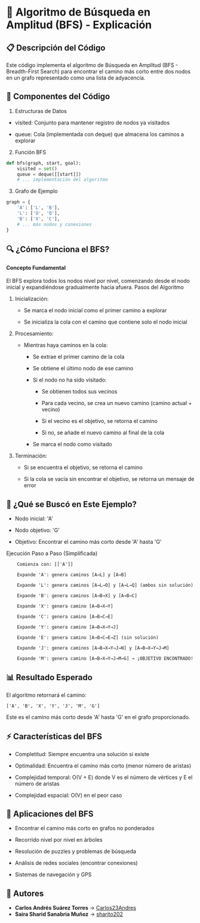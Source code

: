 # 🧠 Algoritmo de Búsqueda en Amplitud (BFS) - Explicación

## 📋 Descripción del Código

Este código implementa el algoritmo de Búsqueda en Amplitud (BFS - Breadth-First Search) para encontrar el camino más corto entre dos nodos en un grafo representado como una lista de adyacencia.



## 🧩 Componentes del Código

1. Estructuras de Datos

- visited: Conjunto para mantener registro de nodos ya visitados

- queue: Cola (implementada con deque) que almacena los caminos a explorar

2. Función BFS

```Python
def bfs(graph, start, goal):
    visited = set()
    queue = deque([[start]])
    # ... implementación del algoritmo
```

3. Grafo de Ejemplo

```Python
graph = {
    'A': ['L', 'B'],
    'L': ['O', 'Q'],
    'B': ['X', 'C'],
    # ... más nodos y conexiones
}
```

## 🔍 ¿Cómo Funciona el BFS?


#### Concepto Fundamental

El BFS explora todos los nodos nivel por nivel, comenzando desde el nodo inicial y expandiéndose gradualmente hacia afuera.
Pasos del Algoritmo

1. Inicialización:

    - Se marca el nodo inicial como el primer camino a explorar

    - Se inicializa la cola con el camino que contiene solo el nodo inicial

2. Procesamiento:

    - Mientras haya caminos en la cola:

        - Se extrae el primer camino de la cola

        - Se obtiene el último nodo de ese camino

        - Si el nodo no ha sido visitado:

            - Se obtienen todos sus vecinos

            - Para cada vecino, se crea un nuevo camino (camino actual + vecino)

            - Si el vecino es el objetivo, se retorna el camino

            - Si no, se añade el nuevo camino al final de la cola

        - Se marca el nodo como visitado

3. Terminación:

    - Si se encuentra el objetivo, se retorna el camino

    - Si la cola se vacía sin encontrar el objetivo, se retorna un mensaje de error

## 🎯 ¿Qué se Buscó en Este Ejemplo?


- Nodo inicial: 'A'

- Nodo objetivo: 'G'

- Objetivo: Encontrar el camino más corto desde 'A' hasta 'G'

Ejecución Paso a Paso (Simplificada)

```text
    Comienza con: [['A']]

    Expande 'A': genera caminos [A→L] y [A→B]

    Expande 'L': genera caminos [A→L→O] y [A→L→Q] (ambos sin solución)

    Expande 'B': genera caminos [A→B→X] y [A→B→C]

    Expande 'X': genera camino [A→B→X→Y]

    Expande 'C': genera camino [A→B→C→E]

    Expande 'Y': genera camino [A→B→X→Y→J]

    Expande 'E': genera camino [A→B→C→E→Z] (sin solución)

    Expande 'J': genera caminos [A→B→X→Y→J→N] y [A→B→X→Y→J→M]

    Expande 'M': genera camino [A→B→X→Y→J→M→G] → ¡OBJETIVO ENCONTRADO!
```

## 📊 Resultado Esperado

El algoritmo retornará el camino:

```text
['A', 'B', 'X', 'Y', 'J', 'M', 'G']
```
Este es el camino más corto desde 'A' hasta 'G' en el grafo proporcionado.

## ⚡ Características del BFS

- Completitud: Siempre encuentra una solución si existe

- Optimalidad: Encuentra el camino más corto (menor número de aristas)

- Complejidad temporal: O(V + E) donde V es el número de vértices y E el número de aristas

- Complejidad espacial: O(V) en el peor caso

## 🧠 Aplicaciones del BFS

- Encontrar el camino más corto en grafos no ponderados

- Recorrido nivel por nivel en árboles

- Resolución de puzzles y problemas de búsqueda

- Análisis de redes sociales (encontrar conexiones)

- Sistemas de navegación y GPS



## 👥 Autores
- **Carlos Andrés Suárez Torres** → [Carlos23Andres](https://github.com/Carlos23Andres)  
- **Saira Sharid Sanabria Muñoz** → [sharito202](https://github.com/sharito202)